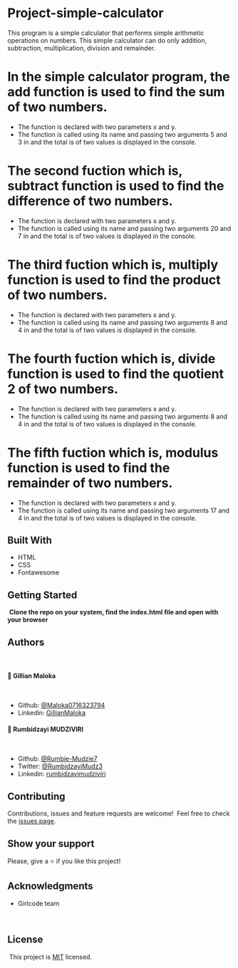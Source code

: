 # Project-simple-calculator

This program is a simple calculator that performs simple arithmetic operations on numbers. 
This simple calculator can do only addition, subtraction, multiplication, division and remainder.

# In the simple calculator program, the add function is used to find the sum of two numbers.
- The function is declared with two parameters x and y.
- The function is called using its name and passing two arguments 5 and 3 in and the total is of two values is displayed in the console.

# The second fuction which is, subtract function is used to find the difference of two numbers.
- The function is declared with two parameters x and y.
- The function is called using its name and passing two arguments 20 and 7 in and the total is of two values is displayed in the console.

# The third fuction which is, multiply function is used to find the product of two numbers.
- The function is declared with two parameters x and y.
- The function is called using its name and passing two arguments 8 and 4 in and the total is of two values is displayed in the console.

# The fourth fuction which is, divide function is used to find the quotient 2 of two numbers.
- The function is declared with two parameters x and y.
- The function is called using its name and passing two arguments 8 and 4 in and the total is of two values is displayed in the console.

# The fifth fuction which is, modulus function is used to find the remainder of two numbers.
- The function is declared with two parameters x and y.
- The function is called using its name and passing two arguments 17 and 4 in and the total is of two values is displayed in the console.

## Built With

- HTML
- CSS
- Fontawesome

## Getting Started

​
**Clone the repo on your system, find the index.html file and open with your browser**
​

## Authors
​
#### 👤 **Gillian Maloka**
​
- Github: [@Maloka0716323794](https://github.com/Maloka0716323794)
- Linkedin: [GillianMaloka](https://www.linkedin.com/in/gillian-maloka-0b1284149/)

 
#### 👤 **Rumbidzayi MUDZIVIRI**
​
- Github: [@Rumbie-Mudzie7](https://github.com/Rumbie-Mudzie7)
- Twitter: [@RumbidzayiMudz3](https://twitter.com/RumbidzayiMudz3)
- Linkedin: [rumbidzayimudziviri](https://www.linkedin.com/in/rumbidzayi-mudziviri-792b4b85/)​

## Contributing

Contributions, issues and feature requests are welcome!
​
Feel free to check the [issues page](https://github.com/Maloka0716323794/simple-calculator/issues).

## Show your support

Please, give a ⭐️ if you like this project!
​

## Acknowledgments

- Girlcode team


  ​
## License
​
This project is [MIT](lic.url) licensed.
​